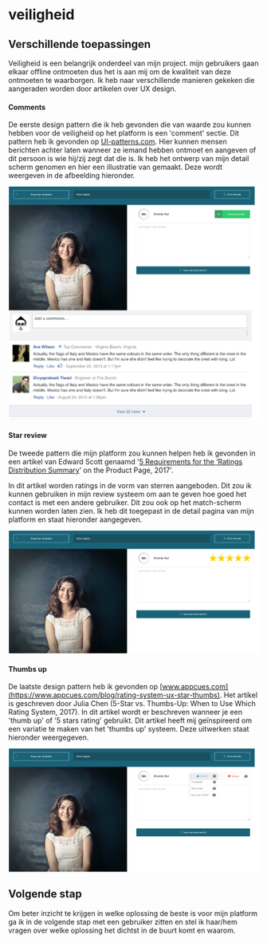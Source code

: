 # veiligheid

## Verschillende toepassingen

Veiligheid is een belangrijk onderdeel van mijn project. mijn gebruikers gaan elkaar offline ontmoeten dus het is aan mij om de kwaliteit van deze ontmoeten te waarborgen. Ik heb naar verschillende manieren gekeken die aangeraden worden door artikelen over UX design. 

#### Comments

De eerste design pattern die ik heb gevonden die van waarde zou kunnen hebben voor de veiligheid op het platform is een 'comment' sectie. Dit pattern heb ik gevonden op [UI-patterns.com](http://ui-patterns.com/). Hier kunnen mensen berichten achter laten wanneer ze iemand hebben ontmoet en aangeven of dit persoon is wie hij/zij zegt dat die is. Ik heb het ontwerp van mijn detail scherm genomen en hier een illustratie van gemaakt. Deze wordt weergeven in de afbeelding hieronder. 

![](../../.gitbook/assets/comment.png)

#### Star review

De tweede pattern die mijn platform zou kunnen helpen heb ik gevonden in een artikel van Edward Scott genaamd '[5 Requirements for the ‘Ratings Distribution Summary](https://baymard.com/blog/user-ratings-distribution-summary)’ on the Product Page, 2017'.

In dit artikel worden ratings in de vorm van sterren aangeboden. Dit zou ik kunnen gebruiken in mijn review systeem om aan te geven hoe goed het contact is met een andere gebruiker. Dit zou ook op het match-scherm kunnen worden laten zien. Ik heb dit toegepast in de detail pagina van mijn platform en staat hieronder aangegeven.

![](../../.gitbook/assets/nununu.png)

#### Thumbs up

De laatste design pattern heb ik gevonden op [www.appcues.com](https://www.appcues.com/blog/rating-system-ux-star-thumbs). Het artikel is geschreven door Julia Chen \(5-Star vs. Thumbs-Up: When to Use Which Rating System, 2017\). In dit artikel wordt er beschreven wanneer je een 'thumb up' of '5 stars rating' gebruikt. Dit artikel heeft mij geïnspireerd om een variatie te maken van het 'thumbs up' systeem. Deze uitwerken staat hieronder weergegeven. 

![](../../.gitbook/assets/thumbs.png)

## Volgende stap

Om beter inzicht te krijgen in welke oplossing de beste is voor mijn platform ga ik in de volgende stap met een gebruiker zitten en stel ik haar/hem vragen over welke oplossing het dichtst in de buurt komt  en waarom. 



